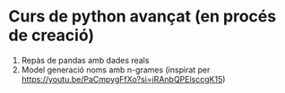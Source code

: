 # Curs de python avançat (en procés de creació)

1. Repàs de pandas amb dades reals
2. Model generació noms amb n-grames (inspirat per https://youtu.be/PaCmpygFfXo?si=jRAnbQPElsccgK15)
